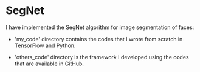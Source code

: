 # SegNet

I have implemented the SegNet algorithm for image segmentation of faces:

- 'my_code' directory contains the codes that I wrote from scratch in TensorFlow and Python.

- 'others_code' directory is the framework I developed using the codes that are available in GitHub. 
